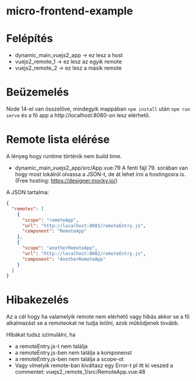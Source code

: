 # micro-frontend-example

# Felépítés
- dynamic_main_vuejs2_app -> ez lesz a host
- vuejs2_remote_1 -> ez lesz az egyik remote
- vuejs2_remote_2 -> ez lesz a másik remote

# Beüzemelés
Node 14-el van összelőve, mindegyik mappában `npm install` után `npm run serve` és a fő app a http://localhost:8080-on lesz elérhető.

# Remote lista elérése
A lényeg hogy runtime történik nem build time.

- dynamic_main_vuejs2_app/src/App.vue:79
A fenti fájl 79. sorában van hogy most lokálról olvassa a JSON-t, de át lehet írni a hostingosra is. (Free hosting: https://designer.mocky.io/)

A JSON tartalma:
```json
{
  "remotes": [
    {
      "scope": "remoteApp",
      "url": "http://localhost:8081/remoteEntry.js",
      "component": "RemoteApp"
    },
    {
      "scope": "anotherRemoteApp",
      "url": "http://localhost:8082/remoteEntry.js",
      "component": "AnotherRemoteApp"
    }
  ]
}
```

# Hibakezelés

Az a cél hogy ha valamelyik remote nem elérhető vagy hibás akkor se a fő alkalmazást se a remoteokat ne tudja leölni, azok működjenek tovább.

Hibákat tudsz szimulálni, ha
- a remoteEntry.js-t nem találja
- a remoteEntry.js-ben nem találja a komponenst
- a remoteEntry.js-ben nem találja a scope-ot
- Vagy vlmelyik remote-ban kiváltasz egy Error-t pl itt ki veszed a commentet: vuejs2_remote_1/src/RemoteApp.vue:48
